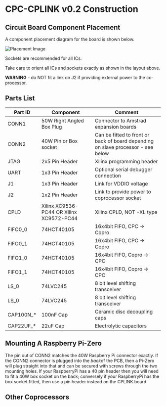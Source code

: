 # CPC-CPLINK v0.2 Construction

## Circuit Board Component Placement

A component placement diagram for the board is shown below.

![Placement Image](https://raw.githubusercontent.com/revaldinho/cpc-cplink/master/doc/v0.2_proto/cplink_v0.2_placement.png)

Sockets are recommended for all ICs. 

Take care to orient all ICs and sockets exactly as shown in the layout above.

**WARNING** - do NOT fit a link on J2 if providing external power to the co-processor.

## Parts List

| Part ID | Component | Comment | 
|--|--|--|
| CONN1 | 50W Right Angled Box Plug | Connector to Amstrad expansion boards |
| CONN2 | 40W Pin or Box socket | Can be fitted to front or back of board depending on slave processor - see below |
| JTAG | 2x5 Pin Header | Xilinx programming header | 
| UART | 1x3 Pin Header | Optional serial debugger connection | 
| J1 | 1x3 Pin Header | Link for VDDIO voltage |
| J2 | 1x2 Pin Header | Link to provide power to coprocessor socket | 
| CPLD | Xilinx XC9536-PC44 OR Xilinx XC9572-PC44 | Xilinx CPLD, NOT -XL type |
| FIFO0_0 | 74HCT40105 | 16x4bit FIFO, CPC -> Copro | 
| FIFO0_1 | 74HCT40105 | 16x4bit FIFO, CPC -> Copro | 
| FIFO1_0 | 74HCT40105 | 16x4bit FIFO, Copro -> CPC | 
| FIFO1_1 | 74HCT40105 | 16x4bit FIFO, Copro -> CPC | 
| LS_0 | 74LVC245 | 8 bit level shifting transceiver |
| LS_0 | 74LVC245 | 8 bit level shifting transceiver |
| CAP100N_* | 100nF Cap | Ceramic disc decoupling caps | 
| CAP22UF_* | 22uF Cap | Electrolytic capacitors | 

## Mounting A Raspberry Pi-Zero

The pin out of CONN2 matches the 40W Raspberry Pi connector exactly. If the CONN2 connector is plugged into the *back*of the PCB, then a Pi-Zero will plug straight into that and can be secured with screws through the two mounting holes. If your RaspberryPi has a 40 pin header then you will need to fit a 40W box socket on the back; conversely if your RaspberryPi has the box socket fitted, then use a pin header instead on the CPLINK board.

## Other Coprocessors



